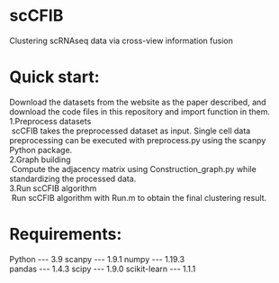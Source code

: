 # scCFIB
Clustering scRNAseq data via cross-view information fusion

# Quick start:
Download the datasets from the website as the paper described, and download the
code files in  this repository and import function in them. <br>
1.Preprocess datasets <br>
&nbsp;scCFIB takes the preprocessed dataset as input. Single cell data preprocessing can be executed with preprocess.py using the scanpy Python package. <br>
2.Graph building <br>
&nbsp;Compute the adjacency matrix using Construction_graph.py  while standardizing the processed data. <br>
3.Run scCFIB algorithm <br>
&nbsp;Run scCFIB algorithm with Run.m to obtain the final clustering result. <br>
# Requirements:
Python --- 3.9  scanpy --- 1.9.1  numpy --- 1.19.3 <br>
pandas --- 1.4.3  scipy --- 1.9.0  scikit-learn --- 1.1.1
